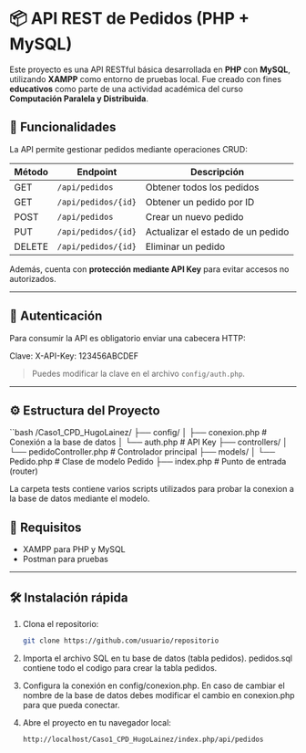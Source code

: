 # 📦 API REST de Pedidos (PHP + MySQL)

Este proyecto es una API RESTful básica desarrollada en **PHP** con **MySQL**, utilizando **XAMPP** como entorno de pruebas local. Fue creado con fines **educativos** como parte de una actividad académica del curso **Computación Paralela y Distribuida**.

## 🚀 Funcionalidades

La API permite gestionar pedidos mediante operaciones CRUD:

| Método | Endpoint                    | Descripción                         |
|--------|-----------------------------|-------------------------------------|
| GET    | `/api/pedidos`              | Obtener todos los pedidos           |
| GET    | `/api/pedidos/{id}`         | Obtener un pedido por ID            |
| POST   | `/api/pedidos`              | Crear un nuevo pedido               |
| PUT    | `/api/pedidos/{id}`         | Actualizar el estado de un pedido   |
| DELETE | `/api/pedidos/{id}`         | Eliminar un pedido                  |

Además, cuenta con **protección mediante API Key** para evitar accesos no autorizados.

---

## 🔐 Autenticación

Para consumir la API es obligatorio enviar una cabecera HTTP:

Clave: X-API-Key: 123456ABCDEF

> Puedes modificar la clave en el archivo `config/auth.php`.

---

## ⚙️ Estructura del Proyecto

   ``bash
   /Caso1_CPD_HugoLainez/
   ├── config/
   │ ├── conexion.php # Conexión a la base de datos
   │ └── auth.php # API Key
   ├── controllers/
   │ └── pedidoController.php # Controlador principal
   ├── models/
   │ └── Pedido.php # Clase de modelo Pedido
   ├── index.php # Punto de entrada (router)

La carpeta tests contiene varios scripts utilizados para probar la conexion a la base de datos mediante el modelo.

## 🧠 Requisitos

- XAMPP para PHP y MySQL
- Postman para pruebas

---

## 🛠 Instalación rápida

1. Clona el repositorio:
   ```bash
   git clone https://github.com/usuario/repositorio

2. Importa el archivo SQL en tu base de datos (tabla pedidos).
   pedidos.sql contiene todo el codigo para crear la tabla pedidos.
   
3. Configura la conexión en config/conexion.php.
   En caso de cambiar el nombre de la base de datos debes modificar el cambio en conexion.php para que pueda conectar.

4. Abre el proyecto en tu navegador local:
    ```bash
    http://localhost/Caso1_CPD_HugoLainez/index.php/api/pedidos